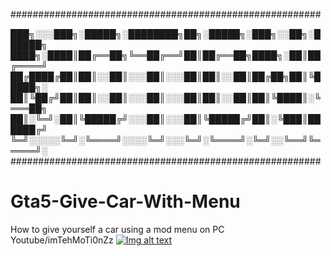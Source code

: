
########################################################

███╗░░░███╗░█████╗░████████╗██╗░█████╗░███╗░░██╗░██████╗
████╗░████║██╔══██╗╚══██╔══╝██║██╔══██╗████╗░██║██╔════╝
██╔████╔██║██║░░██║░░░██║░░░██║██║░░██║██╔██╗██║╚█████╗░
██║╚██╔╝██║██║░░██║░░░██║░░░██║██║░░██║██║╚████║░╚═══██╗
██║░╚═╝░██║╚█████╔╝░░░██║░░░██║╚█████╔╝██║░╚███║██████╔╝
╚═╝░░░░░╚═╝░╚════╝░░░░╚═╝░░░╚═╝░╚════╝░╚═╝░░╚══╝╚═════╝░
########################################################
# Gta5-Give-Car-With-Menu
How to give yourself a car using a mod menu on PC 
Youtube/imTehMoTi0nZz
[![Img alt text](https://img.youtube.com/vi/xuvX1_9bk7A/0.jpg)](https://www.youtube.com/watch?v=xuvX1_9bk7A)
